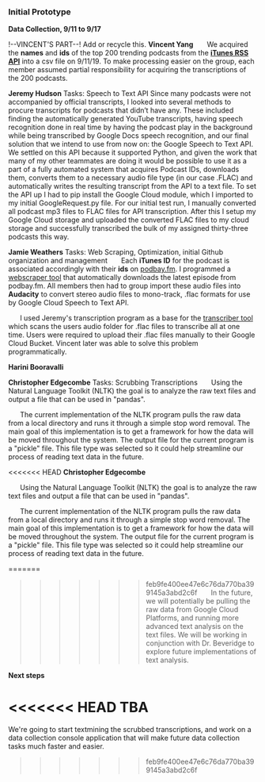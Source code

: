 ### Initial Prototype
 **Data Collection, 9/11 to 9/17**

!--VINCENT'S PART--! Add or recycle this.
**Vincent Yang**
 &nbsp;&nbsp;&nbsp;&nbsp;&nbsp;&nbsp;We acquired the **names** and **ids** of the top 200 trending podcasts from the [**iTunes RSS API**](https://rss.itunes.apple.com/en-us) into a csv file on 9/11/19. To make processing easier on the group, each member assumed partial responsibility for acquiring the transcriptions of the 200 podcasts. 

**Jeremy Hudson**
Tasks: Speech to Text API
Since many podcasts were not accompanied by official transcripts, I looked into several methods to procure transcripts for podcasts that didn’t have any. These included finding the automatically generated YouTube transcripts, having speech recognition done in real time by having the podcast play in the background while being transcribed by Google Docs speech recognition, and our final solution that we intend to use from now on: the Google Speech to Text API. We settled on this API because it supported Python, and given the work that many of my other teammates are doing it would be possible to use it as a part of a fully automated system that acquires Podcast IDs, downloads them, converts them to a necessary audio file type (in our case .FLAC) and automatically writes the resulting transcript from the API to a text file. To set the API up I had to pip install the Google Cloud module, which I imported to my initial GoogleRequest.py file. For our initial test run, I manually converted all podcast mp3 files to FLAC files for API transcription. After this I setup my Google Cloud storage and uploaded the converted FLAC files to my cloud storage and successfully transcribed the bulk of my assigned thirty-three podcasts this way. 

**Jamie Weathers**
Tasks: Web Scraping, Optimization, initial Github organization and management
 &nbsp;&nbsp;&nbsp;&nbsp;&nbsp;&nbsp;Each **iTunes ID** for the podcast is associated accordingly with their **ids** on [podbay.fm](https://www.podbay.fm). I programmed a [webscraper tool](https://github.com/UNCG-CSE/Podknow/blob/master/src/scripts/webscrapers/podbay_webscraper.py) that automatically downloads the latest episode from podbay.fm. All members then had to group import these audio files into **Audacity** to convert stereo audio files to mono-track, .flac formats for use by Google Cloud Speech to Text API.

  &nbsp;&nbsp;&nbsp;&nbsp;&nbsp;&nbsp;I used Jeremy's transcription program as a base for the [transcriber tool](https://github.com/UNCG-CSE/Podknow/blob/master/src/scripts/transcriber.py) which scans the users audio folder for .flac files to transcribe all at one time. Users were required to upload their .flac files manually to their Google Cloud Bucket. Vincent later was able to solve this problem programmatically.

**Harini Booravalli**

**Christopher Edgecombe**
Tasks: Scrubbing Transcriptions
&nbsp;&nbsp;&nbsp;&nbsp;&nbsp;&nbsp;Using the Natural Language Toolkit (NLTK) the goal is to analyze the raw text files and output a file that can be used in "pandas".

&nbsp;&nbsp;&nbsp;&nbsp;&nbsp;&nbsp;The current implementation of the NLTK program pulls the raw data from a local directory and runs it through a simple stop word removal. The main goal of this implementation is to get a framework for how the data will be moved throughout the system. The output file for the current program is a "pickle" file. This file type was selected so it could help streamline our process of reading text data in the future.

<<<<<<< HEAD
**Christopher Edgecombe**

&nbsp;&nbsp;&nbsp;&nbsp;&nbsp;&nbsp;Using the Natural Language Toolkit (NLTK) the goal is to analyze the raw text files and output a file that can be used in "pandas".

&nbsp;&nbsp;&nbsp;&nbsp;&nbsp;&nbsp;The current implementation of the NLTK program pulls the raw data from a local directory and runs it through a simple stop word removal. The main goal of this implementation is to get a framework for how the data will be moved throughout the system. The output file for the current program is a "pickle" file. This file type was selected so it could help streamline our process of reading text data in the future.

=======
>>>>>>> feb9fe400ee47e6c76da770ba399145a3abd2c6f
&nbsp;&nbsp;&nbsp;&nbsp;&nbsp;&nbsp;In the future, we will potentially be pulling the raw data from Google Cloud Platforms, and running more advanced text analysis on the text files. We will be working in conjunction with Dr. Beveridge to explore future implementations of text analysis.

 **Next steps**

<<<<<<< HEAD
TBA
=======
We're going to start textmining the scrubbed transcriptions, and work on a data collection console application that will make future data collection tasks much faster and easier.
>>>>>>> feb9fe400ee47e6c76da770ba399145a3abd2c6f
